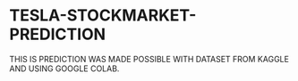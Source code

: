 # TESLA-STOCKMARKET-PREDICTION
THIS IS PREDICTION WAS MADE POSSIBLE WITH DATASET FROM KAGGLE AND USING GOOGLE COLAB.

